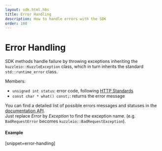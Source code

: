 ```yaml
---
layout: sdk.html.hbs
title: Error Handling
description: How to handle errors with the SDK
order: 100
---
```


# Error Handling

SDK methods handle failure by throwing exceptions inheriting the `kuzzleio::KuzzleException` class, which in turn inherits the standard `std::runtime_error` class.

Members:

- `unsigned int status`: error code, following [HTTP Standards](https://en.wikipedia.org/wiki/List_of_HTTP_status_codes)
- `const char * what() const;`: returns the error message

You can find a detailed list of possible errors messages and statuses in the [documentation API](/api/1/essentials/errors).  
Just replace _Error_ by _Exception_ to find the exception name. (e.g. `BadRequestError` becomes `kuzzleio::BadRequestException`).

#### Example

[snippet=error-handling]
